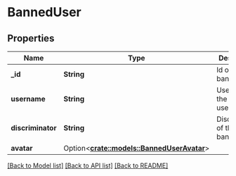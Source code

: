 # BannedUser

## Properties

Name | Type | Description | Notes
------------ | ------------- | ------------- | -------------
**_id** | **String** | Id of the banned user | 
**username** | **String** | Username of the banned user | 
**discriminator** | **String** | Discriminator of the banned user | 
**avatar** | Option<[**crate::models::BannedUserAvatar**](BannedUser_avatar.md)> |  | [optional]

[[Back to Model list]](../README.md#documentation-for-models) [[Back to API list]](../README.md#documentation-for-api-endpoints) [[Back to README]](../README.md)


